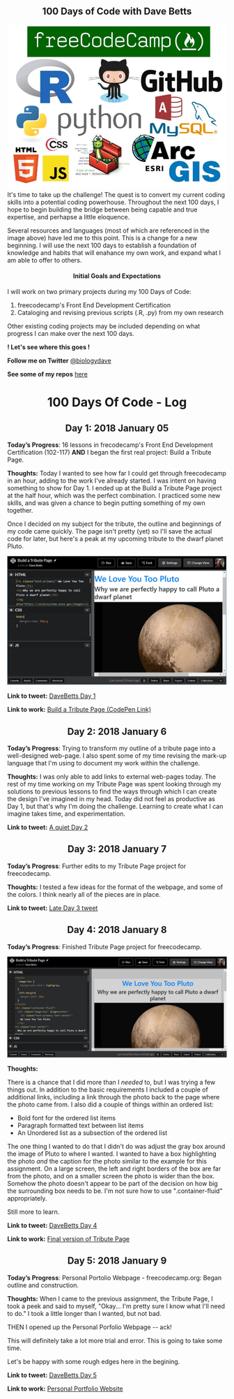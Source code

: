 <h2 align="center">
100 Days of Code with Dave Betts
</h2>
<img src="https://github.com/davebetts/100-days-of-code/blob/master/100Hours.jpg" alt="">
It's time to take up the challenge!  The quest is to convert my current coding skills into a potential coding powerhouse.  Throughout the next 100 days, I hope to begin building the bridge between being capable and true expertise, and perhapse a little eloquence.


Several resources and languages (most of which are referenced in the image above) have led me to this point.  This is a change for a new beginning.  I will use the next 100 days to establish a foundation of knowledge and habits that will enahance my own work, and expand what I am able to offer to others.

<h4 align="center">Initial Goals and Expectations</h4>
I will work on two primary projects during my 100 Days of Code:

1. freecodecamp's Front End Development Certification
2. Cataloging and revising previous scripts (.R, .py) from my own research


Other existing coding projects may be included depending on what progress I can make over the next 100 days.

**! Let's see where this goes !**

**Follow me on Twitter** [@biologydave](insertLinkToTweet)

**See some of my repos** [here](insertLinkHere)

<h1 align="center">
100 Days Of Code - Log
</h1>

<h2 align="center">
Day 1: 2018 January 05
</h2>

**Today’s Progress**: 16 lessons in frecodecamp's Front End Development Certification (102-117) **AND** I began the first real project: Build a Tribute Page.

**Thoughts:** Today I wanted to see how far I could get through freecodecamp in an hour, adding to the work I've already started.  I was intent on having something to show for Day 1.  I ended up at the Build a Tribute Page project at the half hour, which was the perfect combination.  I practiced some new skills, and was given a chance to begin putting something of my own together.

Once I decided on my subject for the tribute, the outline and beginnings of my code came quickly.  The page isn't pretty (yet) so I'll save the actual code for later, but here's a peak at my upcoming tribute to the dwarf planet Pluto.

<img src="https://github.com/davebetts/freecodecamp/blob/master/TributePage.JPG?raw=true" alt="Tibute Page Day 1">

**Link to tweet:** [DaveBetts Day 1](https://twitter.com/biologydave/status/949491229703614464)

**Link to work:** [Build a Tribute Page (CodePen Link)](https://codepen.io/davebetts/pen/WdXwZZ)


<h2 align="center">
Day 2: 2018 January 6
</h2>
	
**Today’s Progress**: Trying to transform my outline of a tribute page into a well-designed web-page.  I also spent some of my time revising the mark-up language that I'm using to document my work within the challenge.

**Thoughts:** I was only able to add links to external web-pages today.  The rest of my time working on my Tribute Page was spent looking through my solutions to previous lessons to find the ways through which I can create the design I've imagined in my head. Today did not feel as productive as Day 1, but that's why I'm doing the challenge.  Learning to create what I can imagine takes time, and experimentation.

**Link to tweet:** [A quiet Day 2](https://twitter.com/biologydave/status/949887084172525568)


<h2 align="center">
Day 3: 2018 January 7
</h2>
	
**Today’s Progress**: Further edits to my Tribute Page project for freecodecamp.

**Thoughts:** I tested a few ideas for the format of the webpage, and some of the colors.  I think nearly all of the pieces are in place.

**Link to tweet:** [Late Day 3 tweet](https://twitter.com/biologydave/status/950515677726629889)

<h2 align="center">
Day 4: 2018 January 8
</h2>
	
**Today’s Progress**: Finished Tribute Page project for freecodecamp.

<img src="https://github.com/davebetts/freecodecamp/blob/master/TributePageFinal.JPG?raw=true" alt="Tibute Page Final">

**Thoughts:** 

There is a chance that I did more than I *needed* to, but I was trying a few things out.  In addition to the basic requirements I included a couple of additional links, including a link through the photo back to the page where the photo came from.  I also did a couple of things within an ordered list:
* Bold font for the ordered list items
* Paragraph formatted text between list items
* An Unordered list as a subsection of the ordered list

The one thing I wanted to do that I didn't do was adjust the gray box around the image of Pluto to where I wanted.  I wanted to have a box highlighting the photo *and* the caption for the photo similar to the example for this assignment.  On a large screen, the left and right borders of the box are far from the photo, and on a smaller screen the photo is wider than the box.  Somehow the photo doesn't appear to be part of the decision on how big the surrounding box needs to be.  I'm not sure how to use ".container-fluid" appropriately.

Still more to learn.

**Link to tweet:** [DaveBetts Day 4](https://twitter.com/biologydave/status/950562415271276544)

**Link to work:** [Final version of Tribute Page](https://codepen.io/davebetts/pen/WdXwZZ)

<h2 align="center">
Day 5: 2018 January 9
</h2>

**Today’s Progress**: Personal Portolio Webpage - freecodecamp.org: Began outline and construction.

**Thoughts:** When I came to the previous assignment, the Tribute Page, I took a peek and said to myself, "Okay... I'm pretty sure I know what I'll need to do."  I took a little longer than I wanted, but not bad.

THEN I opened up the Personal Porfolio Webpage -- ack!

This will definitely take a lot more trial and error.  This is going to take some time.  

Let's be happy with some rough edges here in the begining.

**Link to tweet:** [DaveBetts Day 5](https://twitter.com/biologydave/status/950980323977830400)

**Link to work:** [Personal Portfolio Website](https://codepen.io/davebetts/pen/eyVoMp)
